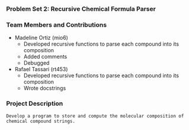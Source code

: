 ### Problem Set 2: Recursive Chemical Formula Parser

### Team Members and Contributions
- Madeline Ortiz (mio6)
  - Developed recursive functions to parse each compound into its composition
  - Added comments
  - Debugged
- Rafael Tassari (rt453)
  - Developed recursive functions to parse each compound into its composition
  - Wrote docstrings

### Project Description
    Develop a program to store and compute the molecular composition of chemical compound strings.